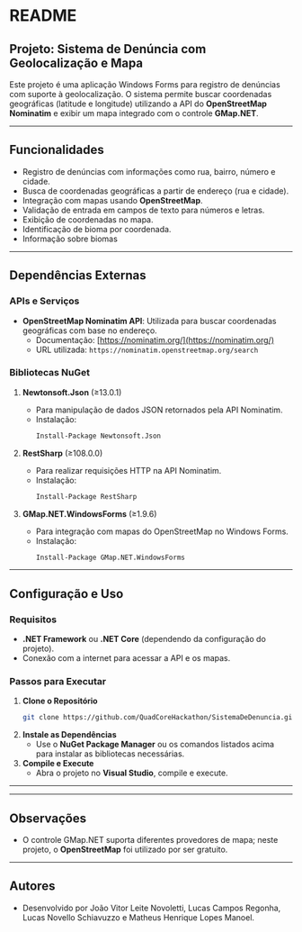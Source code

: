 # README

## Projeto: Sistema de Denúncia com Geolocalização e Mapa

Este projeto é uma aplicação Windows Forms para registro de denúncias com suporte à geolocalização. O sistema permite buscar coordenadas geográficas (latitude e longitude) utilizando a API do **OpenStreetMap Nominatim** e exibir um mapa integrado com o controle **GMap.NET**.

---

## Funcionalidades
- Registro de denúncias com informações como rua, bairro, número e cidade.
- Busca de coordenadas geográficas a partir de endereço (rua e cidade).
- Integração com mapas usando **OpenStreetMap**.
- Validação de entrada em campos de texto para números e letras.
- Exibição de coordenadas no mapa.
- Identificação de bioma por coordenada.
- Informação sobre biomas

---

## Dependências Externas
### APIs e Serviços
- **OpenStreetMap Nominatim API**: Utilizada para buscar coordenadas geográficas com base no endereço.
  - Documentação: [https://nominatim.org/](https://nominatim.org/)
  - URL utilizada: `https://nominatim.openstreetmap.org/search`

### Bibliotecas NuGet
1. **Newtonsoft.Json** (≥13.0.1)
   - Para manipulação de dados JSON retornados pela API Nominatim.
   - Instalação:
     ```bash
     Install-Package Newtonsoft.Json
     ```

2. **RestSharp** (≥108.0.0)
   - Para realizar requisições HTTP na API Nominatim.
   - Instalação:
     ```bash
     Install-Package RestSharp
     ```

3. **GMap.NET.WindowsForms** (≥1.9.6)
   - Para integração com mapas do OpenStreetMap no Windows Forms.
   - Instalação:
     ```bash
     Install-Package GMap.NET.WindowsForms
     ```

---

## Configuração e Uso
### Requisitos
- **.NET Framework** ou **.NET Core** (dependendo da configuração do projeto).
- Conexão com a internet para acessar a API e os mapas.

### Passos para Executar
1. **Clone o Repositório**
   ```bash
   git clone https://github.com/QuadCoreHackathon/SistemaDeDenuncia.git
   ```
2. **Instale as Dependências**
   - Use o **NuGet Package Manager** ou os comandos listados acima para instalar as bibliotecas necessárias.
3. **Compile e Execute**
   - Abra o projeto no **Visual Studio**, compile e execute.

---
---

## Observações
- O controle GMap.NET suporta diferentes provedores de mapa; neste projeto, o **OpenStreetMap** foi utilizado por ser gratuito.

---

## Autores
- Desenvolvido por João Vitor Leite Novoletti, 
Lucas Campos Regonha, Lucas Novello Schiavuzzo e 
Matheus Henrique Lopes Manoel.
